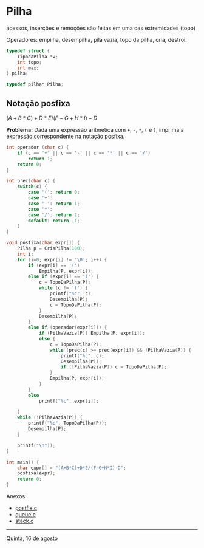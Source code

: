 # Pilha

acessos, inserções e remoções são feitas em uma das extremidades (topo)

Operadores: empilha, desempilha, pila vazia, topo da pilha, cria, destroi.

```C
typedef struct {
    TipodaPilha *v;
    int topo;
    int max;
} pilha;

typedef pilha* Pilha;
```

## Notação posfixa

$(A + B * C) + D * E / (F - G + H * I) - D$

**Problema:** Dada uma expressão aritmética com `+`, `-`, `*`, `(` e `)`, imprima a expressão correspondente na notação posfixa.

```C
int operador (char c) {
    if (c == '+' || c == '-' || c == '*' || c == '/')
        return 1;
    return 0;
}

int prec(char c) {
    switch(c) {
        case '(': return 0;
        case '+':
        case '-': return 1;
        case '*':
        case '/': return 2;
        default: return -1;
    }
}

void posfixa(char expr[]) {
    Pilha p = CriaPilha(100);
    int i;
    for (i=0; expr[i] != '\0'; i++) {
        if (expr[i] == '(')
            Empilha(P, expr[i]);
        else if (expr[i] == ')') {
            c = TopoDaPilha(P);
            while (c != '(') {
                printf("%c", c);
                Desempilha(P);
                c = TopoDaPilha(P);
            }
            Desempilha(P);
        }
        else if (operador(expr[i])) {
            if (PilhaVazia(P)) Empilha(P, expr[i]);
            else {
                c = TopoDaPilha(P);
                while (prec(c) >= prec(expr[i]) && !PilhaVazia(P)) {
                    printf("%c", c);
                    Desempilha(P));
                    if (!PilhaVazia(P)) c = TopoDaPilha(P);
                }
                Empilha(P, expr[i]);
            }
        }
        else
            printf("%c", expr[i]);

    }
    while (!PilhaVazia(P)) {
        printf("%c", TopoDaPilha(P));
        Desempilha(P);
    }

    printf("\n"));
}

int main() {
    char expr[] = "(A+B*C)+D*E/(F-G+H*I)-D";
    posfixa(expr);
    return 0;
}
```

Anexos:

- [postfix.c](resources/postfix.c)
- [queue.c](resources/queue.c)
- [stack.c](resources/stack.c)

---

Quinta, 16 de agosto
